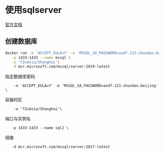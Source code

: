# 使用sqlserver

[官方文档](https://docs.microsoft.com/zh-cn/sql/linux/quickstart-install-connect-docker?view=sql-server-2017&pivots=cs1-bash)

## 创建数据库


```bash
docker run -e 'ACCEPT_EULA=Y' -e 'MSSQL_SA_PASSWORD=asdf.123.shundao.beijing' \
   -p 1433:1433 --name mssql \
   -e 'TZ=Asia/Shanghai'\
   -d mcr.microsoft.com/mssql/server:2019-latest
```
指定数据库密码

```
    -e 'ACCEPT_EULA=Y' -e 'MSSQL_SA_PASSWORD=asdf.123.shundao.beijing' \
```


容器时区
```
    -e 'TZ=Asia/Shanghai'\
```

端口与实例名

```
   -p 1433:1433 --name sql2 \
```

镜像

```
   -d mcr.microsoft.com/mssql/server:2017-latest
```
